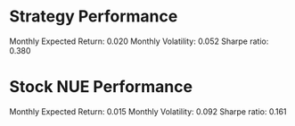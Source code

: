 # Strategy Performance
Monthly Expected Return: 0.020
Monthly Volatility: 0.052
Sharpe ratio: 0.380
# Stock NUE Performance
Monthly Expected Return: 0.015
Monthly Volatility: 0.092
Sharpe ratio: 0.161
